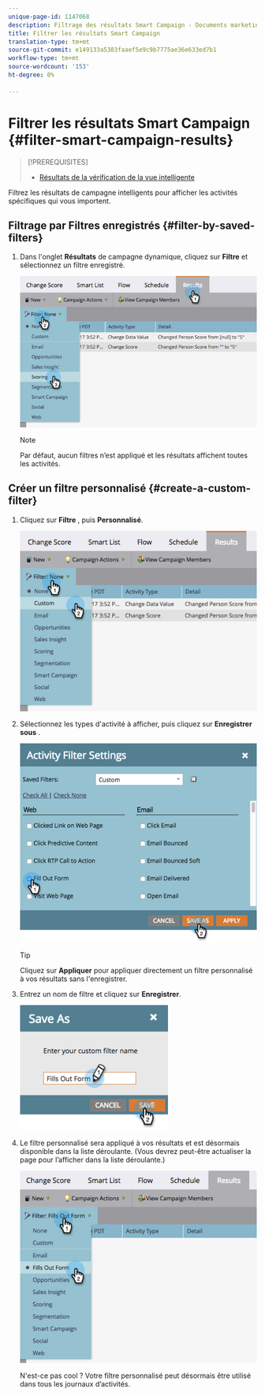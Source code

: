 ```yaml
---
unique-page-id: 1147068
description: Filtrage des résultats Smart Campaign - Documents marketing - Documentation du produit
title: Filtrer les résultats Smart Campaign
translation-type: tm+mt
source-git-commit: e149133a5383faaef5e9c9b7775ae36e633ed7b1
workflow-type: tm+mt
source-wordcount: '153'
ht-degree: 0%

---
```



# Filtrer les résultats Smart Campaign {#filter-smart-campaign-results}

>[!PREREQUISITES]
>
>* [Résultats de la vérification de la vue intelligente](view-smart-campaign-results.md)

>



Filtrez les résultats de campagne intelligents pour afficher les activités spécifiques qui vous importent.

## Filtrage par Filtres enregistrés {#filter-by-saved-filters}

1. Dans l&#39;onglet **Résultats** de campagne dynamique, cliquez sur **Filtre** et sélectionnez un filtre enregistré.

   ![](assets/resultsfilter-hands.png)

   >[!NOTE]
   >
   >Par défaut, aucun filtres n’est appliqué et les résultats affichent toutes les activités.

## Créer un filtre personnalisé {#create-a-custom-filter}

1. Cliquez sur **Filtre** , puis **Personnalisé**.

   ![](assets/filterscustom-hands.png)

1. Sélectionnez les types d&#39;activité à afficher, puis cliquez sur **Enregistrer sous** .

   ![](assets/activityfiltersettings-hands.png)

   >[!TIP]
   >
   >Cliquez sur **Appliquer** pour appliquer directement un filtre personnalisé à vos résultats sans l&#39;enregistrer.

1. Entrez un nom de filtre et cliquez sur **Enregistrer**.

   ![](assets/saveasfilter-hands.png)

1. Le filtre personnalisé sera appliqué à vos résultats et est désormais disponible dans la liste déroulante. (Vous devrez peut-être actualiser la page pour l’afficher dans la liste déroulante.)

   ![](assets/customfilter-hands.png)

   N&#39;est-ce pas cool ? Votre filtre personnalisé peut désormais être utilisé dans tous les journaux d’activités.

